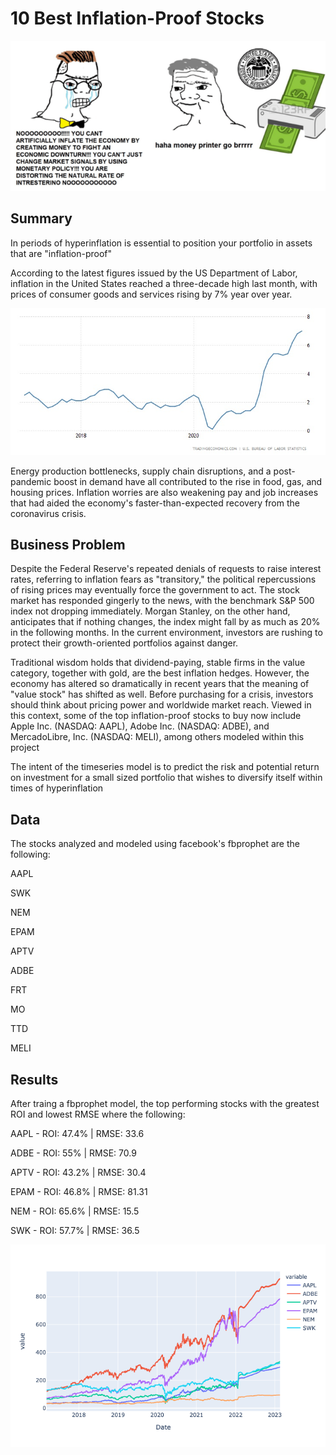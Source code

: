 # 10 Best Inflation-Proof Stocks

![alt text](/data/brr.png)

## Summary

In periods of hyperinflation is essential to position your portfolio in assets that are "inflation-proof"

According to the latest figures issued by the US Department of Labor, inflation in the United States reached a three-decade high last month, with prices of consumer goods and services rising by 7% year over year.

![Inflation since 2017](/data/united-states-inflation-cpi.jpg)

Energy production bottlenecks, supply chain disruptions, and a post-pandemic boost in demand have all contributed to the rise in food, gas, and housing prices. Inflation worries are also weakening pay and job increases that had aided the economy's faster-than-expected recovery from the coronavirus crisis.

## Business Problem

Despite the Federal Reserve's repeated denials of requests to raise interest rates, referring to inflation fears as "transitory," the political repercussions of rising prices may eventually force the government to act. The stock market has responded gingerly to the news, with the benchmark S&amp;P 500 index not dropping immediately. Morgan Stanley, on the other hand, anticipates that if nothing changes, the index might fall by as much as 20% in the following months. In the current environment, investors are rushing to protect their growth-oriented portfolios against danger.




Traditional wisdom holds that dividend-paying, stable firms in the value category, together with gold, are the best inflation hedges. However, the economy has altered so dramatically in recent years that the meaning of "value stock" has shifted as well. Before purchasing for a crisis, investors should think about pricing power and worldwide market reach. Viewed in this context, some of the top inflation-proof stocks to buy now include Apple Inc. (NASDAQ: AAPL), Adobe Inc. (NASDAQ: ADBE), and MercadoLibre, Inc. (NASDAQ: MELI), among others modeled within this project

The intent of the timeseries model is to predict the risk and potential return on investment for a small sized portfolio that wishes to diversify itself within times of hyperinflation

## Data

The stocks analyzed and modeled using facebook's fbprophet are the following:

AAPL

SWK

NEM

EPAM

APTV

ADBE

FRT

MO

TTD

MELI


## Results

After traing a fbprophet model, the top performing stocks with the greatest ROI and lowest RMSE where the following:

AAPL - ROI: 47.4% | RMSE: 33.6

ADBE - ROI: 55% | RMSE: 70.9

APTV - ROI: 43.2% | RMSE: 30.4

EPAM - ROI: 46.8% | RMSE: 81.31

NEM - ROI: 65.6% | RMSE: 15.5

SWK - ROI: 57.7% | RMSE: 36.5

![alt text](/data/stocksplot.png)

